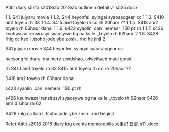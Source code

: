 Atitit diary s5sfx s2018sfx 2018sfx outline n detail v1 s525.docx


1.1. S41   jujyaru movie	1
1.2. S44  heyonfei ,syingai syaosaogear cc	1
1.3. S410 am1 toyelo  rh 33	1
1.4. S415 am1 toyelo rh cc,rh 20haor ??	1
1.5. S418 am2 toyelo rh 66haor danai	1
1.6. s423 syaolin  can  nemear  150 pt rh	1
1.7. s426 ksuhwazai rensirusyi syaosywe bg na ks le  ,,toyelo rh  62haor	2
1.8. S428 rhlg cc  kso l .tsoho jode ybe zosh ..rhd he jinjl	2

S41   jujyaru movie
S44  heyonfei ,syingai syaosaogear cc

haeyongfei diary  ma mery zendshao..lvlweilweir maoi gonsi

rh
S410 am1 toyelo  rh 33
S415 am1 toyelo rh cc,rh 20haor ??


S418 am2 toyelo rh 66haor danai

s423 syaolin  can  nemear  150 pt rh


s426 ksuhwazai rensirusyi syaosywe bg na ks le  ,,toyelo rh  62haor
S426 am1 d sihor rh 62




S428 rhlg cc  kso l .tsoho jode ybe zosh ..rhd he jinjl 

Refer
Atitit s2018 2018 diary log  events memorabilia 大事记 日记  s11 .docx

